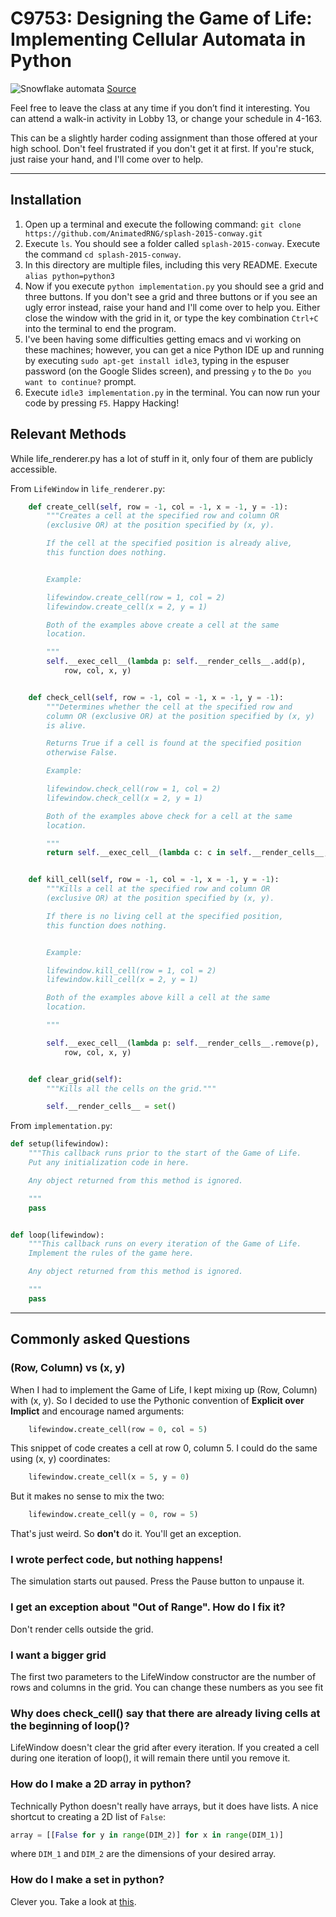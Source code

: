 C9753: Designing the Game of Life: Implementing Cellular Automata in Python 
===================

![Snowflake automata](http://i.imgur.com/WzSytPy.png?1)
[Source](http://psoup.math.wisc.edu/extras/hexca/hexca.html)

Feel free to leave the class at any time if you don’t find it interesting. You can attend a walk-in activity in Lobby 13, or change your schedule in 4-163.

This can be a slightly harder coding assignment than those offered at your high school. Don't feel frustrated if you don't get it at first. If you're stuck, just raise your hand, and I'll come over to help.

----------


Installation
-------------

 1. Open up a terminal and execute the following command: `git clone https://github.com/AnimatedRNG/splash-2015-conway.git`
 2. Execute `ls`. You should see a folder called `splash-2015-conway`. Execute the command `cd splash-2015-conway`.
 3. In this directory are multiple files, including this very README. Execute `alias python=python3`
 4. Now if you execute `python implementation.py` you should see a grid and three buttons. If you don't see a grid and three buttons or if you see an ugly error instead, raise your hand and I'll come over to help you. Either close the window with the grid in it, or type the key combination `Ctrl+C` into the terminal to end the program.
 5. I've been having some difficulties getting emacs and vi working on these machines; however, you can get a nice Python IDE up and running by executing `sudo apt-get install idle3`, typing in the espuser password (on the Google Slides screen), and pressing `y` to the `Do you want to continue?` prompt.
 6. Execute `idle3 implementation.py` in the terminal. You can now run your code by pressing `F5`. Happy Hacking!


Relevant Methods
-------------------------

While life_renderer.py has a lot of stuff in it, only four of them are publicly accessible.

From `LifeWindow` in `life_renderer.py`:
```python
    def create_cell(self, row = -1, col = -1, x = -1, y = -1):
        """Creates a cell at the specified row and column OR 
        (exclusive OR) at the position specified by (x, y).

        If the cell at the specified position is already alive,
        this function does nothing.


        Example:

        lifewindow.create_cell(row = 1, col = 2)
        lifewindow.create_cell(x = 2, y = 1)

        Both of the examples above create a cell at the same
        location.

        """
        self.__exec_cell__(lambda p: self.__render_cells__.add(p),
            row, col, x, y)


    def check_cell(self, row = -1, col = -1, x = -1, y = -1):
        """Determines whether the cell at the specified row and
        column OR (exclusive OR) at the position specified by (x, y)
        is alive.

        Returns True if a cell is found at the specified position
        otherwise False.

        Example:

        lifewindow.check_cell(row = 1, col = 2)
        lifewindow.check_cell(x = 2, y = 1)

        Both of the examples above check for a cell at the same
        location.

        """
        return self.__exec_cell__(lambda c: c in self.__render_cells__, row, col, x, y)


    def kill_cell(self, row = -1, col = -1, x = -1, y = -1):
        """Kills a cell at the specified row and column OR 
        (exclusive OR) at the position specified by (x, y).

        If there is no living cell at the specified position,
        this function does nothing.


        Example:

        lifewindow.kill_cell(row = 1, col = 2)
        lifewindow.kill_cell(x = 2, y = 1)

        Both of the examples above kill a cell at the same
        location.

        """

        self.__exec_cell__(lambda p: self.__render_cells__.remove(p),
            row, col, x, y)


    def clear_grid(self):
        """Kills all the cells on the grid."""

        self.__render_cells__ = set()

```

From `implementation.py`:
```python
def setup(lifewindow):
    """This callback runs prior to the start of the Game of Life.
    Put any initialization code in here.

    Any object returned from this method is ignored.

    """
    pass


def loop(lifewindow):
    """This callback runs on every iteration of the Game of Life.
    Implement the rules of the game here.

    Any object returned from this method is ignored.

    """
    pass
```

----------

Commonly asked Questions
--------

### (Row, Column) vs (x, y)

When I had to implement the Game of Life, I kept mixing up (Row, Column) with (x, y). So I decided to use the Pythonic convention of **Explicit over Implict** and encourage named arguments:

``` python
    lifewindow.create_cell(row = 0, col = 5)
```

This snippet of code creates a cell at row 0, column 5. I could do the same using (x, y) coordinates:

``` python
    lifewindow.create_cell(x = 5, y = 0)
```

But it makes no sense to mix the two:

``` python
    lifewindow.create_cell(y = 0, row = 5)
```

That's just weird. So **don't** do it. You'll get an exception.

### I wrote perfect code, but nothing happens!

The simulation starts out paused. Press the Pause button to unpause it.

### I get an exception about "Out of Range". How do I fix it?

Don't render cells outside the grid.

### I want a bigger grid

The first two parameters to the LifeWindow constructor are the number of rows and columns in the grid. You can change these numbers as you see fit

### Why does check_cell() say that there are already living cells at the beginning of loop()?

LifeWindow doesn't clear the grid after every iteration. If you created a cell during one iteration of loop(), it will remain there until you remove it.

### How do I make a 2D array in python?

Technically Python doesn't really have arrays, but it does have lists. A nice shortcut to creating a 2D list of `False`:

```python
array = [[False for y in range(DIM_2)] for x in range(DIM_1)] 
```

where `DIM_1` and `DIM_2` are the dimensions of your desired array.

### How do I make a set in python?

Clever you. Take a look at [this](https://docs.python.org/3/tutorial/datastructures.html#sets).

